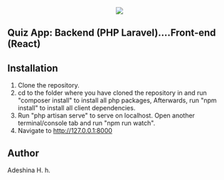 <p align="center"><img src="https://laravel.com/assets/img/components/logo-laravel.svg"></p>



## Quiz App: Backend (PHP Laravel)....Front-end (React)

## Installation
1. Clone the repository.
2. cd to the folder where you have cloned the repository in and 
run "composer install" to install all php packages, Afterwards, run "npm install" to install all client dependencies. 
3. Run "php artisan serve" to serve on localhost. Open another terminal/console tab and run "npm run watch".
4. Navigate to http://127.0.0.1:8000



## Author
Adeshina H. h.